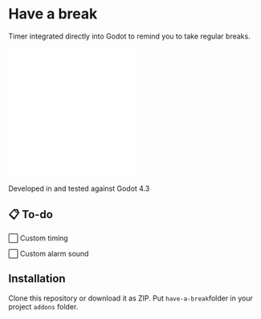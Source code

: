 # Have a break

Timer integrated directly into Godot to remind you to take regular breaks.

![Plugin preview](icon.svg)

Developed in and tested against Godot 4.3


## :clipboard: To-do

:white_large_square: Custom timing

:white_large_square: Custom alarm sound


## Installation
Clone this repository or download it as ZIP.
Put `have-a-break`folder in your project `addons` folder.
